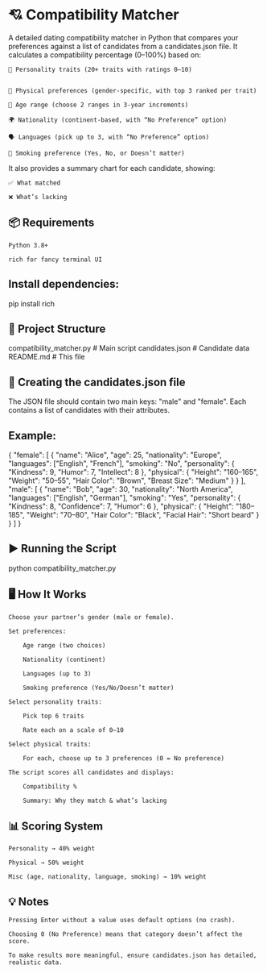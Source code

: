 # 💘 Compatibility Matcher

A detailed dating compatibility matcher in Python that compares your preferences against a list of candidates from a candidates.json file.
It calculates a compatibility percentage (0–100%) based on:

    🧠 Personality traits (20+ traits with ratings 0–10)
    

    💪 Physical preferences (gender-specific, with top 3 ranked per trait)

    📅 Age range (choose 2 ranges in 3-year increments)

    🌍 Nationality (continent-based, with “No Preference” option)

    🗣️ Languages (pick up to 3, with “No Preference” option)

    🚬 Smoking preference (Yes, No, or Doesn’t matter)

It also provides a summary chart for each candidate, showing:

    ✅ What matched

    ❌ What’s lacking


## 📦 Requirements

    Python 3.8+

    rich for fancy terminal UI

## Install dependencies:

pip install rich

## 📂 Project Structure

compatibility_matcher.py   # Main script
candidates.json            # Candidate data
README.md                  # This file

## 📝 Creating the candidates.json file

The JSON file should contain two main keys: "male" and "female".
Each contains a list of candidates with their attributes.

## Example:

{
  "female": [
    {
      "name": "Alice",
      "age": 25,
      "nationality": "Europe",
      "languages": ["English", "French"],
      "smoking": "No",
      "personality": {
        "Kindness": 9,
        "Humor": 7,
        "Intellect": 8
      },
      "physical": {
        "Height": "160–165",
        "Weight": "50–55",
        "Hair Color": "Brown",
        "Breast Size": "Medium"
      }
    }
  ],
  "male": [
    {
      "name": "Bob",
      "age": 30,
      "nationality": "North America",
      "languages": ["English", "German"],
      "smoking": "Yes",
      "personality": {
        "Kindness": 8,
        "Confidence": 7,
        "Humor": 6
      },
      "physical": {
        "Height": "180–185",
        "Weight": "70–80",
        "Hair Color": "Black",
        "Facial Hair": "Short beard"
      }
    }
  ]
}

## ▶️ Running the Script

python compatibility_matcher.py

## 🖥️ How It Works

    Choose your partner’s gender (male or female).

    Set preferences:

        Age range (two choices)

        Nationality (continent)

        Languages (up to 3)

        Smoking preference (Yes/No/Doesn’t matter)

    Select personality traits:

        Pick top 6 traits

        Rate each on a scale of 0–10

    Select physical traits:

        For each, choose up to 3 preferences (0 = No preference)

    The script scores all candidates and displays:

        Compatibility %

        Summary: Why they match & what’s lacking

## 📊 Scoring System

    Personality → 40% weight

    Physical → 50% weight

    Misc (age, nationality, language, smoking) → 10% weight

## 💡 Notes

    Pressing Enter without a value uses default options (no crash).

    Choosing 0 (No Preference) means that category doesn’t affect the score.

    To make results more meaningful, ensure candidates.json has detailed, realistic data.
